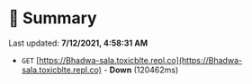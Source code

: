 # 📖 Summary
Last updated: **7/12/2021, 4:58:31 AM**

- `GET` [https://Bhadwa-sala.toxicblte.repl.co](https://Bhadwa-sala.toxicblte.repl.co) - **Down** (120462ms)
